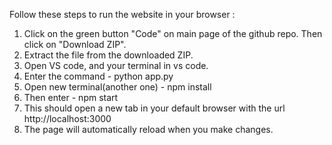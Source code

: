 Follow these steps to run the website in your browser :

1. Click on the green button "Code" on main page of the github repo. Then click on "Download ZIP".
2. Extract the file from the downloaded ZIP.
3. Open VS code, and your terminal in vs code.
4. Enter the command - python app.py
5. Open new terminal(another one) - npm install
6. Then enter - npm start
7. This should open a new tab in your default browser with the url http://localhost:3000
8. The page will automatically reload when you make changes.
